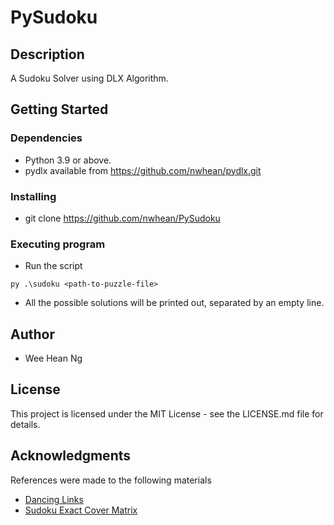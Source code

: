 # PySudoku

## Description

A Sudoku Solver using DLX Algorithm.

## Getting Started

### Dependencies

* Python 3.9 or above.
* pydlx available from https://github.com/nwhean/pydlx.git

### Installing

* git clone https://github.com/nwhean/PySudoku

### Executing program

* Run the script
```
py .\sudoku <path-to-puzzle-file>
```

* All the possible solutions will be printed out, separated by an empty line.

## Author

* Wee Hean Ng

## License

This project is licensed under the MIT License - see the LICENSE.md file for details.

## Acknowledgments

References were made to the following materials
* [Dancing Links](https://arxiv.org/abs/cs/0011047)
* [Sudoku Exact Cover Matrix](https://www.stolaf.edu/people/hansonr/sudoku/exactcovermatrix.htm)
